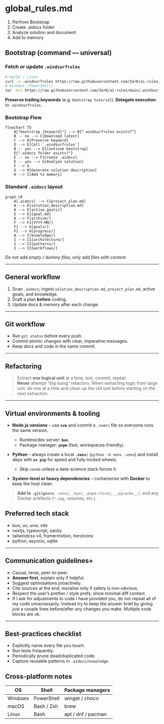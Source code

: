 # global_rules.md
1. Perfrom Bootstrap
2. Create .aidocs folder
3. Analyze solution and document
4. Add to memory

## Bootstrap (command — universal)

### Fetch or update `.windsurfrules`

   ```bash
   # macOS / Linux
   curl -o .windsurfrules https://raw.githubusercontent.com/ZarK/ai-rules/main/.windsurfrules
   # Windows (PowerShell)
   iwr -Uri https://raw.githubusercontent.com/ZarK/ai-rules/main/.windsurfrules -OutFile .windsurfrules
   ```

**Preserve trailing keywords** (e.g. `bootstrap tutorial`).
**Delegate execution** to `.windsurfrules`.

### Bootstrap Flow

```mermaid
flowchart TD
    A["bootstrap [keyword]"] --> B{“.windsurfrules exists?”}
    B -- no --> C[Download latest]
    C --> D[Preserve keyword]
    D --> E[Call `.windsurfrules`]
    B -- yes --> E[Continue bootstrap]
    E{".aidocs folder exists?"}
    E -- no --> F[Create .aidocs]
    E -- yes --> G[Analyze solution]
    F --> G
    G --> H[Generate solution description]
    H --> I[Add to memory]
```

### Standard `.aidocs` layout

```mermaid
graph LR
    A[.aidocs] --> C[project_plan.md]
    A --> D[solution_description.md]
    A --> E[active_goals/]
    E --> E1[goal.md]
    A --> F[archive/]
    F --> F1[YYYY-MM/]
    F1 --> G[goals/]
    F1 --> H[progress/]
    A --> I[knowledge/]
    I --> I1[architecture/]
    I --> I2[patterns/]
    I --> I3[workflows/]
```

*Do not add empty / dummy files, only add files with content.*

---

## General workflow

1. Scan `.aidocs`; ingest `solution_description.md`, `project_plan.md`, active goals, and knowledge.  
2. Draft a plan **before** coding.  
3. Update docs & memory after each change.

---

## Git workflow

* Run `git status` before every push.  
* Commit atomic changes with clear, imperative messages.  
* Keep docs and code in the same commit.

---

## Refactoring

> Extract **one logical unit** at a time, test, commit, repeat.  
> **Never** attempt “big-bang” refactors.
> When extracting logic from large unit, do one at a time and clean up the old unit before starting on the next extraction.

---

## Virtual environments & tooling

- **Node.js versions** – use **`nvm`** and commit a `.nvmrc` file so everyone runs the same version.  
  - Runtime/dev server: **`bun`**.  
  - Package manager: **`pnpm`** (fast, workspaces-friendly).

- **Python** – always create a local **`.venv/`** (`python -m venv .venv`) and install deps with **`uv pip`** for speed and fully-locked wheels.  
  - *Skip* `conda` unless a data-science stack forces it.

- **System-level or heavy dependencies** – containerise with **Docker** to keep the host clean.

> **Add to `.gitignore`**: `.venv/`, `.bun/`, `.pnpm-store/`, `__pycache__/`, and any Docker artefacts (`*.img`, volumes, etc.).


## Preferred tech stack
- bun, uv, uvw, vite
- nextjs, typescript, sanity
- tailwindcss v4, framermotion, heroicons
- python, asyncio, sqlite

---

## Communication guidelines+

* Casual, terse, peer-to-peer.  
* **Answer first**, explain only if helpful.  
* Suggest optimisations proactively.  
* Cite sources at the end; moralise only if safety is non-obvious.  
* Respect the user’s prettier / style prefs; show minimal diff context.
* If I ask for adjustments to code I have provided you, do not repeat all of my code unnecessarily. Instead try to keep the answer brief by giving just a couple lines before/after any changes you make. Multiple code blocks are ok.

---

## Best-practices checklist

* Explicitly name every file you touch.  
* Run tests frequently.  
* Periodically prune dead/duplicated code.  
* Capture reusable patterns in `.aidocs/knowledge`.


## Cross-platform notes

| OS       | Shell          | Package managers   |
|----------|----------------|--------------------|
| Windows  | PowerShell     | winget / choco     |
| macOS    | Bash / Zsh     | brew               |
| Linux    | Bash           | apt / dnf / pacman |